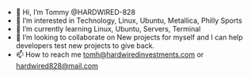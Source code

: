 - 👋 Hi, I’m Tommy @HARDWIRED-828
- 👀 I’m interested in Technology, Linux, Ubuntu, Metallica, Philly Sports
- 🌱 I’m currently learning Linux, Ubuntu, Servers, Terminal
- 💞️ I’m looking to collaborate on New projects for myself and I can help developers test new projects to give back.
- 📫 How to reach me tomh@hardwiredinvestments.com or hardwired828@mail.com

<!---
HARDWIRED-828/is a ✨ special ✨ repository because its `README.md` (this file) appears on your GitHub profile.
You can click the Preview link to take a look at your changes.
--->
